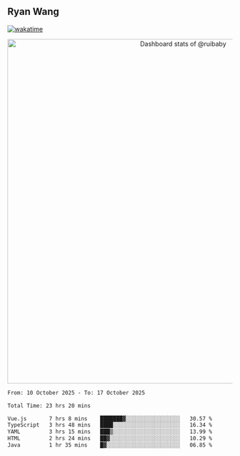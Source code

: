 ## Ryan Wang

[![wakatime](https://wakatime.com/badge/user/6f4ce45f-b03c-4eb3-b701-4b95e0885d94.svg)](https://wakatime.com/@6f4ce45f-b03c-4eb3-b701-4b95e0885d94)

<!-- Copy-paste in your Readme.md file -->

<a href="https://next.ossinsight.io/widgets/official/compose-user-dashboard-stats?user_id=21301288" target="_blank" style="display: block" align="center">
  <picture>
    <source media="(prefers-color-scheme: dark)" srcset="https://next.ossinsight.io/widgets/official/compose-user-dashboard-stats/thumbnail.png?user_id=21301288&image_size=auto&color_scheme=dark" width="771" height="auto">
    <img alt="Dashboard stats of @ruibaby" src="https://next.ossinsight.io/widgets/official/compose-user-dashboard-stats/thumbnail.png?user_id=21301288&image_size=auto&color_scheme=light" width="771" height="auto">
  </picture>
</a>

<!-- Made with [OSS Insight](https://ossinsight.io/) -->


<!--START_SECTION:waka-->

```txt
From: 10 October 2025 - To: 17 October 2025

Total Time: 23 hrs 20 mins

Vue.js       7 hrs 8 mins    ███████▓░░░░░░░░░░░░░░░░░   30.57 %
TypeScript   3 hrs 48 mins   ████░░░░░░░░░░░░░░░░░░░░░   16.34 %
YAML         3 hrs 15 mins   ███▒░░░░░░░░░░░░░░░░░░░░░   13.99 %
HTML         2 hrs 24 mins   ██▓░░░░░░░░░░░░░░░░░░░░░░   10.29 %
Java         1 hr 35 mins    █▓░░░░░░░░░░░░░░░░░░░░░░░   06.85 %
```

<!--END_SECTION:waka-->

